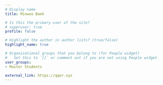 ```yaml
---
# Display name
title: Minwoo Baek

# Is this the primary user of the site?
# superuser: true
profile: false

# Highlight the author in author lists? (true/false)
highlight_name: true

# Organizational groups that you belong to (for People widget)
#   Set this to `[]` or comment out if you are not using People widget.
user_groups:
- Master Students

external_link: https://qqor.xyz
---
```

